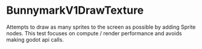 # BunnymarkV1DrawTexture

Attempts to draw as many sprites to the screen as possible by adding Sprite nodes.  This test focuses on compute / render performance and avoids making godot api calls.